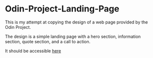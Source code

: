 # Odin-Project-Landing-Page

This is my attempt at copying the design of a web page provided by the Odin Project.

The design is a simple landing page with a hero section, information section, quote section, and a call to action.

It should be accessible [here](okuhlemadondo.github.io/Odin-Project-Landing-Page/)

